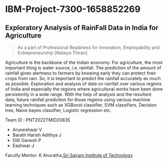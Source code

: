 # IBM-Project-7300-1658852269
 
## Exploratory Analysis of RainFall Data in India for Agriculture 

> As a part of Professional Readiness for Innovation, Employability and Entrepreneurship [Nalaiya Thiran]

Agriculture is the backbone of the Indian economy. For agriculture, the most important thing is water source, i.e. rainfall. The prediction of the amount of rainfall gives alertness to farmers by knowing early they can protect their crops from rain. So, it is important to predict the rainfall accurately as much as possible. Exploration and analysis of data on rainfall over various regions of India and especially the regions where agricultural works have been done persistently in a wide range. With the help of analysis and the resultant data, future rainfall prediction for those regions using various machine learning techniques such as XGBoost classifier, SVM classifiers, Decision tree, Naive bayes classifier, Logistic regression etc.

Team ID : PNT2022TMID20835
- Aruneshwar V 
- Barath Harish Adithya J
- Dilli Ganesh P 
- Eashwar J

Faculty Mentor: K Anuratha,[Sri Sairam Institute of Technology](https://sairamit.edu.in/)
